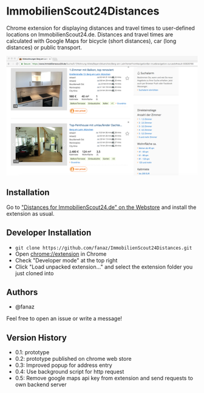 # ImmobilienScout24Distances
Chrome extension for displaying distances and travel times to user-defined locations on ImmobilienScout24.de.
Distances and travel times are calculated with Google Maps for bicycle (short distances), car (long distances) or public transport.

![Screenshot](https://github.com/fanaz/ImmobilienScout24Distances/blob/master/resources/screenshot1.png)

## Installation

Go to
["Distances for ImmobilienScout24.de" on the Webstore](https://chrome.google.com/webstore/detail/distances-for-immobiliens/lmmgpacnniljknifddilndhhcmejknfm) 
and install the extension as usual.

## Developer Installation

* `git clone https://github.com/fanaz/ImmobilienScout24Distances.git`
* Open [chrome://extension](chrome://extensions) in Chrome
* Check "Developer mode" at the top right
* Click "Load unpacked extension..." and select the extension folder you just cloned into

## Authors

* @fanaz

Feel free to open an issue or write a message!

## Version History

* 0.1: prototype
* 0.2: prototype published on chrome web store
* 0.3: Improved popup for address entry
* 0.4: Use background script for http request
* 0.5: Remove google maps api key from extension and send requests to own backend server
